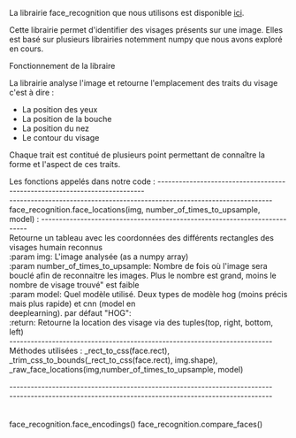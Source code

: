 La librairie face_recognition que nous utilisons est disponible [ici](https://github.com/ageitgey/face_recognition).

Cette librairie permet d'identifier des visages présents sur une image. Elles est basé sur plusieurs librairies notemment numpy que nous avons exploré en cours.

Fonctionnement de la libraire

La librairie analyse l'image et retourne l'emplacement des traits du visage c'est à dire :
- La position des yeux
- La position de la bouche
- La position du nez
- Le contour du visage

Chaque trait est contitué de plusieurs point permettant de connaître la forme et l'aspect de ces traits.

Les fonctions appelés dans notre code :
   -------------------------------------------------------------------------- </br>
   -------------------------------------------------------------------------- </br>
  face_recognition.face_locations(img, number_of_times_to_upsample, model) : 
   -------------------------------------------------------------------------- </br>
    Retourne un tableau avec les coordonnées des différents rectangles des visages humain reconnus</br>
      :param img: L'image analysée (as a numpy array)</br>
      :param number_of_times_to_upsample: Nombre de fois où l'image sera bouclé afin de reconnaitre les images. 
                                        Plus le nombre est grand, moins le nombre de visage trouvé" est faible</br>
      :param model: Quel modèle utilisé. Deux types de modèle hog (moins précis mais plus rapide) et cnn (model en    
                    deeplearning). par défaut "HOG": </br>
      :return: Retourne la location des visage via des tuples(top, right, bottom, left) </br>
     -------------------------------------------------------------------------- </br>
     Méthodes utilisées : _rect_to_css(face.rect), _trim_css_to_bounds(_rect_to_css(face.rect), img.shape), 
                          _raw_face_locations(img,number_of_times_to_upsample, model)
    
   -------------------------------------------------------------------------- </br>
   -------------------------------------------------------------------------- </br>    
   </br>
  face_recognition.face_encodings()
  face_recognition.compare_faces()
